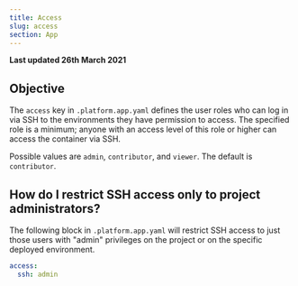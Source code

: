 ```yaml
---
title: Access
slug: access
section: App
---
```


**Last updated 26th March 2021**



## Objective  

The `access` key in `.platform.app.yaml` defines the user roles who can log in via SSH to the environments they have permission to access.  The specified role is a minimum; anyone with an access level of this role or higher can access the container via SSH.

Possible values are `admin`, `contributor`, and `viewer`.  The default is `contributor`.

## How do I restrict SSH access only to project administrators?

The following block in `.platform.app.yaml` will restrict SSH access to just those users with "admin" privileges on the project or on the specific deployed environment.

```yaml
access:
  ssh: admin
```
